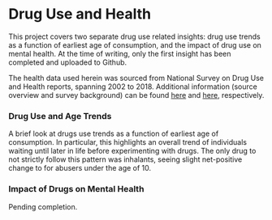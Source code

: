 # Drug Use and Health
This project covers two separate drug use related insights: drug use trends as a function of earliest age of consumption, and the impact of drug use on mental health. At the time of writing, only the first insight has been completed and uploaded to Github.

The health data used herein was sourced from National Survey on Drug Use and Health reports, spanning 2002 to 2018. Additional information (source overview and survey background) can be found [here](https://nsduhweb.rti.org/respweb/homepage.cfm) and [here](https://www.datafiles.samhsa.gov/study-series/national-survey-drug-use-and-health-nsduh-nid13517), respectively.

### Drug Use and Age Trends
A brief look at drugs use trends as a function of earliest age of consumption. In particular, this highlights an overall trend of individuals waiting until later in life before experimenting with drugs. The only drug to not strictly follow this pattern was inhalants, seeing slight net-positive change to for abusers under the age of 10.

### Impact of Drugs on Mental Health
Pending completion.

